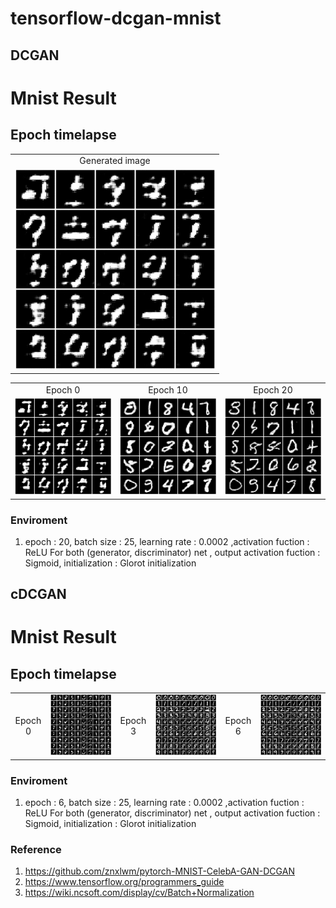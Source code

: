 tensorflow-dcgan-mnist
======================


DCGAN
-----------------

# Mnist Result
## Epoch timelapse

<table align='center'>
<tr align='center'>
 <td> Generated image</td>

 </tr>
<tr>
 <td><img src = 'img/dcgan_ani.gif'> </td>
</tr>
</table>

<table align='center'>
<tr align='center'>
 <td> Epoch 0 </td>
<td> Epoch 10 </td>
<td> Epoch 20 </td>
 </tr>
<tr>
 <td><img src = 'img/dc_gan_figure_epoch0.png'> </td>
 <td><img src = 'img/dc_gan_figure_epoch10.png'></td>
 <td><img src = 'img/dc_gan_figure_epoch20.png'> </td>
</tr>
</table>


### Enviroment
1. epoch : 20, batch size : 25, learning rate : 0.0002 ,activation fuction : ReLU For 
both (generator, discriminator) net , output activation fuction : Sigmoid, initialization : Glorot initialization

cDCGAN
-----------------

# Mnist Result
## Epoch timelapse


<table align='center'>
<tr align='center'>
 <td> Epoch 0 </td>
 <td><img src = 'img/cdc_gan_figure_epoch0.png'> </td>
<td> Epoch 3 </td>
 <td><img src = 'img/cdc_gan_figure_epoch3.png'></td>
<td> Epoch 6 </td>
 <td><img src = 'img/cdc_gan_figure_epoch6.png'> </td>
 </tr>

</table>


### Enviroment
1. epoch : 6, batch size : 25, learning rate : 0.0002 ,activation fuction : ReLU For 
both (generator, discriminator) net , output activation fuction : Sigmoid, initialization : Glorot initialization


### Reference
1. https://github.com/znxlwm/pytorch-MNIST-CelebA-GAN-DCGAN
2. https://www.tensorflow.org/programmers_guide
3. https://wiki.ncsoft.com/display/cv/Batch+Normalization


